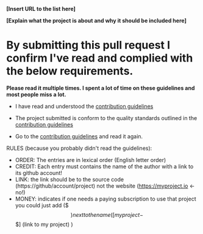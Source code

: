 
<!-- Congrats on creating an Awesome Docker entry! 🎉 -->


<!-- Please fill in the below placeholders -->

**[Insert URL to the list here]**

**[Explain what the project is about and why it should be included here]**


# By submitting this pull request I confirm I've read and complied with the below requirements.

**Please read it multiple times. I spent a lot of time on these guidelines and most people miss a lot.**

- I have read and understood the [contribution guidelines](https://github.com/veggiemonk/awesome-docker/blob/master/CONTRIBUTING.md)

- The project submitted is conform to the quality standards outlined in the [contribution guidelines](https://github.com/veggiemonk/awesome-docker/blob/master/CONTRIBUTING.md)

- Go to the [contribution guidelines](https://github.com/veggiemonk/awesome-docker/blob/master/CONTRIBUTING.md) and read it again.


RULES (because you probably didn't read the guidelines): 
* ORDER: The entries are in lexical order (English letter order) 
* CREDIT: Each entry must contains the name of the author with a link to its github account!
* LINK: the link should be to the source code (https://github/account/project) not the website (https://myproject.io <- no!)
* MONEY: indicates if one needs a paying subscription to use that project you could just add ($$$) next to the name ([my project - $$$] (link to my project) )
